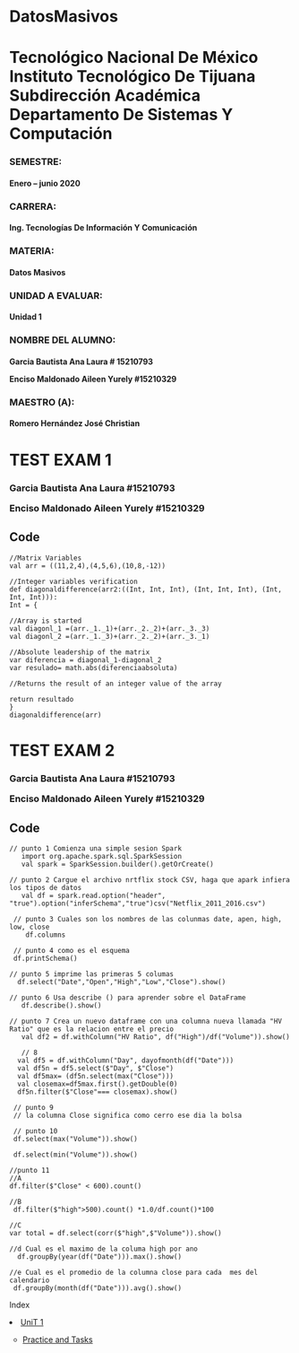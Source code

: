 # DatosMasivos

<H1 aling="center"> 
Tecnológico Nacional De México Instituto Tecnológico De Tijuana
Subdirección Académica
Departamento De Sistemas Y Computación</H1>

<H3 aling="center">SEMESTRE:</H3>
<H4 aling="center">Enero – junio 2020</H4>

<H3 aling="center">CARRERA:</H3>
<H4 aling="center">Ing. Tecnologías De Información Y Comunicación</H4>

<H3 aling="center">MATERIA:</H3>
<H4 aling="center">Datos Masivos</H4>

<H3 aling="center">UNIDAD A EVALUAR:</H3>
<H4 aling="center">Unidad 1</H4>

<H3 aling="center">NOMBRE DEL ALUMNO:</H3>
<H4 aling="center">
 
 Garcia Bautista Ana Laura # 15210793
 
 Enciso Maldonado Aileen Yurely #15210329</H4> 

<H3 aling="center">MAESTRO (A):</H3>
<H4 aling="center">Romero Hernández José Christian </H4>

 # TEST EXAM 1
   
  <H3 aling="center"> 
  Garcia Bautista Ana Laura #15210793
  
  Enciso Maldonado Aileen Yurely #15210329</H3>
  
  <h2> Code </h2>
  
    //Matrix Variables
    val arr = ((11,2,4),(4,5,6),(10,8,-12))
 
    //Integer variables verification
    def diagonaldifference(arr2:((Int, Int, Int), (Int, Int, Int), (Int, Int, Int))): 
    Int = {
 
    //Array is started
    val diagonl_1 =(arr._1._1)+(arr._2._2)+(arr._3._3)
    val diagonl_2 =(arr._1._3)+(arr._2._2)+(arr._3._1)
 
    //Absolute leadership of the matrix
    var diferencia = diagonal_1-diagonal_2
    var resulado= math.abs(diferenciaabsoluta)
 
    //Returns the result of an integer value of the array

    return resultado
    }
    diagonaldifference(arr)
    
 # TEST EXAM 2
   
<H3 aling="center"> 
  Garcia Bautista Ana Laura #15210793
  
  Enciso Maldonado Aileen Yurely #15210329</H3>
  
 <h2> Code </h2>
 
    // punto 1 Comienza una simple sesion Spark
       import org.apache.spark.sql.SparkSession 
       val spark = SparkSession.builder().getOrCreate()

    // punto 2 Cargue el archivo nrtflix stock CSV, haga que apark infiera los tipos de datos
       val df = spark.read.option("header", "true").option("inferSchema","true")csv("Netflix_2011_2016.csv") 

     // punto 3 Cuales son los nombres de las colunmas date, apen, high, low, close
        df.columns

     // punto 4 como es el esquema
     df.printSchema() 

    // punto 5 imprime las primeras 5 columas
      df.select("Date","Open","High","Low","Close").show()

    // punto 6 Usa describe () para aprender sobre el DataFrame
       df.describe().show()

    // punto 7 Crea un nuevo dataframe con una columna nueva llamada "HV Ratio" que es la relacion entre el precio 
       val df2 = df.withColumn("HV Ratio", df("High")/df("Volume")).show()
 
       // 8
      val df5 = df.withColumn("Day", dayofmonth(df("Date")))
      val df5n = df5.select($"Day", $"Close")
      val df5max= (df5n.select(max("Close")))
      val closemax=df5max.first().getDouble(0)
      df5n.filter($"Close"=== closemax).show()

     // punto 9
     // la columna Close significa como cerro ese dia la bolsa

     // punto 10
     df.select(max("Volume")).show()

     df.select(min("Volume")).show()

    //punto 11
    //A
    df.filter($"Close" < 600).count()

    //B
     df.filter($"high">500).count() *1.0/df.count()*100

    //C
    var total = df.select(corr($"high",$"Volume")).show()

    //d Cual es el maximo de la columa high por ano
      df.groupBy(year(df("Date"))).max().show()

    //e Cual es el promedio de la columna close para cada  mes del calendario
     df.groupBy(month(df("Date"))).avg().show()



<p> Index </p>
           
 <li type="type="square""><a href="https://github.com/anagarciabautista/DatosMasivos/tree/Unidad_1" target="_blank">UniT 1</a></li>
   <ul>
  
  <li type="circle"><a href="https://github.com/anagarciabautista/DatosMasivos/tree/Unidad_1/Practica_tareas" target="_blank">
Practice and Tasks</a>  </li>
 
 </u>
